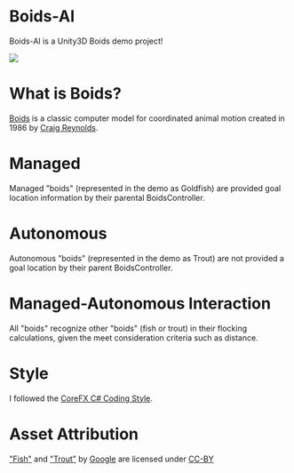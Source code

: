 # Boids-AI
Boids-AI is a Unity3D Boids demo project!

![](https://i.imgur.com/kF2xyWZ.gif)

# What is Boids?
[Boids](http://www.red3d.com/cwr/boids/) is a classic computer model for coordinated animal motion created in 1986 by [Craig Reynolds](http://www.red3d.com/cwr/index.html).
# Managed
Managed "boids" (represented in the demo as Goldfish) are provided goal location information by their parental BoidsController.
# Autonomous
Autonomous "boids" (represented in the demo as Trout) are not provided a goal location by their parent BoidsController.
# Managed-Autonomous Interaction
All "boids" recognize other "boids" (fish or trout) in their flocking calculations, given the meet consideration criteria such as distance.

# Style
I followed the [CoreFX C# Coding Style](https://github.com/dotnet/corefx/blob/master/Documentation/coding-guidelines/coding-style.md).
# Asset Attribution
["Fish"](https://poly.google.com/view/bwK90P2j_N8) and ["Trout"](https://poly.google.com/view/2W2sKWYvk8k) by [Google](https://google.com) are licensed under [CC-BY](https://creativecommons.org/licenses/by/2.0/ca/)
